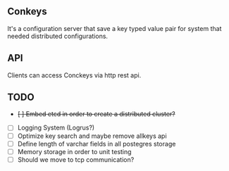 ## Conkeys

It's a configuration server that save a key typed value pair for system that needed distributed configurations.


## API

Clients can access Conckeys via http rest api.

## TODO

- ~~[ ] Embed etcd in order to create a distributed cluster?~~
- [ ] Logging System (Logrus?)
- [ ] Optimize key search and maybe remove allkeys api
- [ ] Define length of varchar fields in all postegres storage
- [ ] Memory storage in order to unit testing
- [ ] Should we move to tcp communication?
